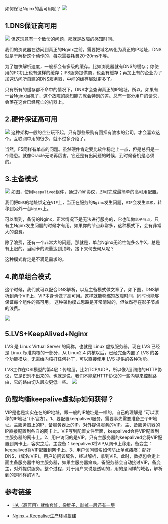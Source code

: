 如何保证Nginx的高可用呢？
![](https://sxm-upload.oss-cn-beijing.aliyuncs.com/imgs/efddf909-1abb-4f4a-9cec-848828e9498e.jpg)



## 1.DNS保证高可用
![](https://sxm-upload.oss-cn-beijing.aliyuncs.com/imgs/59c9fa9d-844f-412d-b927-7e9bd186d104.jpg)
但这玩意有一个致命的问题，那就是故障的感知时间。

我们的浏览器在访问到真正的Nginx之前，需要把域名转化为真正的IP地址，DNS就是干解析这个动作的，每次需要耗费20-20ms不等。

为了加快解析速度，一般都会有多级的缓存。比如浏览器就有DNS的缓存；你使用的PC机上也有这样的缓存；IPS服务提供商，也会有缓存；再加上有的企业为了加速访问所自建的DNS服务器，中间的缓存层就更多了。

只有所有的缓存都不命中的情况下，DNS才会查询真正的IP地址。所以，如果有一台Nginx当机了，这个故障的感知能力就会特别的差。总有一部分用户的请求，会落在这台已经死亡的机器上。


## 2.硬件保证高可用
![](https://sxm-upload.oss-cn-beijing.aliyuncs.com/imgs/0ca53f98-51f8-4d9b-94fd-ba05fdec67c7.jpg)
这种架构一般的企业玩不起，只有那些采购有回扣有油水的公司，才会喜欢这个。互联网中用的很少，就不过多介绍了。

当然，F5同样有单点的问题。虽然硬件肯定要比软件稳定上一点，但是总归是一个隐患。就像Oracle无论再厉害，它还是有出问题的时候，到时候备机是必须的。


## 3.主备模式
![](https://sxm-upload.oss-cn-beijing.aliyuncs.com/imgs/7529beb6-7596-4de9-a8ac-1b677f715f74.jpg)
如图，使用`keepalived`组件，通过`VRRP`协议，即可完成最简单的高可用配置。

我们把`DNS`的地址绑定在`VIP`上，当正在服务的`Nginx`发生问题，`VIP`会发生`漂移`，转移到另外一台`Nginx`上。

可以看到，备份的Nginx，正常情况下是无法进行服务的，它也叫做`影子节点`，只有主Nginx发生问题的时候才有用。如果你的节点非常多，这种模式下，会有非常大的浪费。

除了浪费，还有一个非常大的问题。那就是，单台Nginx无论性能多么牛X，总是有上限的。当网卡的流量达到顶峰，接下来何去何从呢？

这种模式肯定是不满足需求的。

## 4.简单组合模式
这个时候，我们就可以配合DNS解析，以及主备模式做文章了。如下图，DNS解析到两个VIP上，VIP本身也做了高可用。这样就能够缩短故障时间，同时也能够保证每个组件的高可用。
这种架构模式思路是非常清晰的，但依然存在影子节点的浪费。

![](https://sxm-upload.oss-cn-beijing.aliyuncs.com/imgs/1d9fc3de-04a0-43b0-91ec-9187d7cf02c0.jpg)

## 5.LVS+KeepAlived+Nginx
LVS 是 Linux Virtual Server 的简称，也就是 Linux 虚拟服务器。现在 LVS 已经是 Linux 标准内核的一部分，从 Linux2.4 内核以后，已经完全内置了 LVS 的各个功能模块，无需给内核打任何补丁，可以直接使用 LVS 提供的各种功能。

LVS工作在OSI模型的第4层：传输层，比如TCP/UDP，所以像7层网络的HTTP协议，它是识别不出来的。也就是说，我们不能拿HTTP协议的一些内容来控制路由，它的路由切入层次更低一些。
![](https://sxm-upload.oss-cn-beijing.aliyuncs.com/imgs/d5d7abcc-725a-4b67-ae3e-42ce8321c980.jpg)





## 负载均衡keepalive虚拟ip如何获得？
VIP是也是实实在在的IP地址，跟一般的IP地址是一样的，自己的理解是 ”可以漂移的IP地址“（不官方）。1、要配置keepalived服务，需要事先需要准备三个IP地址。主服务器上的IP，备服务器上的IP，对外提供服务的VIP。主、备服务机器的IP直接配置到各自的网卡上。VIP写到配置文件里面，keepalived会将VIP配置到主服务器的网卡上。2、用户访问的是VIP。只有主服务器的keepalived会将VIP配置到网卡上，容灾之后，主变备：keepalived将VIP从网卡上移走。备变主：keepalived将VIP配置到网卡上。3、用户访问域名如何防止单点瘫痪：配好DNS，{域名:VIP}。用户访问该域名，经过解析，拿到VIP。此时，数据包会走上面主备服务器中的主服务器，如果主服务器瘫痪，备服务器会自动接过VIP，备变主，对外提供服务。整个过程，对于用户来说是透明的，用的是同样的域名，解析到的是同样的VIP。




## 参考链接
- [HA（高可用）就像套娃，像胖子，剥掉一层还有一层](https://cloud.tencent.com/developer/article/1696880)

- [Nginx + Keepalive生产环境搭建](https://www.jianshu.com/p/32b7724b78e6)